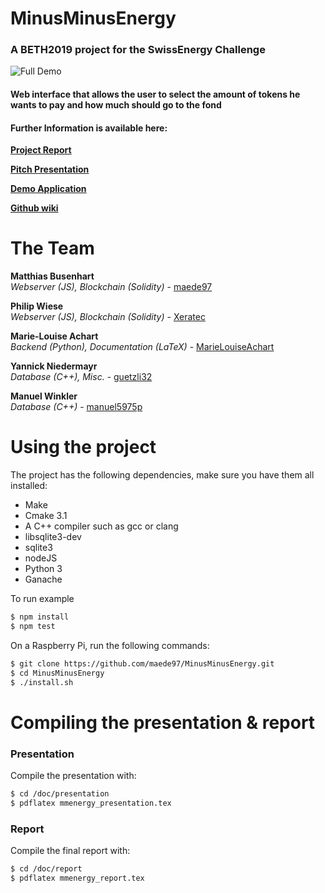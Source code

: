 # MinusMinusEnergy

### A BETH2019 project for the SwissEnergy Challenge

![Full Demo](doc/demo/fullDemo.gif)
#### Web interface that allows the user to select the amount of tokens he wants to pay and how much should go to the fond

#### Further Information is available here:

**[Project Report](#)**

**[Pitch Presentation](#)**

**[Demo Application](#)**

**[Github wiki](https://github.com/maede97/MinusMinusEnergy/wiki/Client)**

# The Team
**Matthias Busenhart**  
*Webserver (JS), Blockchain (Solidity)* - [maede97](https://github.com/maede97)  

**Philip Wiese**  
*Webserver (JS), Blockchain (Solidity)* - [Xeratec](https://github.com/Xeratec)  

**Marie-Louise Achart**  
*Backend (Python), Documentation (LaTeX)* - [MarieLouiseAchart](https://github.com/MarieLouiseAchart)

**Yannick Niedermayr**  
*Database (C++), Misc.* - [guetzli32](https://github.com/guetzli32)  

**Manuel Winkler**  
*Database (C++)* - [manuel5975p](https://github.com/manuel5975p)  

# Using the project
The project has the following dependencies, make sure you have them all installed:
- Make
- Cmake 3.1
- A C++ compiler such as gcc or clang
- libsqlite3-dev
- sqlite3
- nodeJS
- Python 3
- Ganache

To run example
```sh
$ npm install
$ npm test
```

On a Raspberry Pi, run the following commands:
```sh
$ git clone https://github.com/maede97/MinusMinusEnergy.git
$ cd MinusMinusEnergy
$ ./install.sh
```

# Compiling the presentation & report
### Presentation
Compile the presentation with:
```sh
$ cd /doc/presentation
$ pdflatex mmenergy_presentation.tex
```
### Report
Compile the final report with:
```sh
$ cd /doc/report
$ pdflatex mmenergy_report.tex
```
